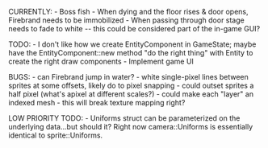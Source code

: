 CURRENTLY:
    - Boss fish
        - When dying and the floor rises & door opens, Firebrand needs to be immobilized
        - When passing through door stage needs to fade to white -- this could be considered part of the in-game GUI?

TODO:
    - I don't like how we create EntityComponent in GameState; maybe have the EntityComponent::new method "do the right thing" with Entity to create the right draw components
    - Implement game UI

BUGS:
    - can Firebrand jump in water?
    - white single-pixel lines between sprites at some offsets, likely do to pixel snapping
        - could outset sprites a half pixel (what's apixel at different scales?)
        - could make each "layer" an indexed mesh
            - this will break texture mapping right?

LOW PRIORITY TODO:
    - Uniforms struct can be parameterized on the underlying data...but should it? Right now camera::Uniforms is essentially identical to sprite::Uniforms.
